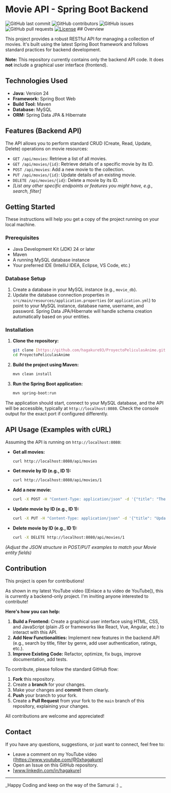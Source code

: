 # Movie API - Spring Boot Backend

![GitHub last commit](https://img.shields.io/github/last-commit/hagakure93/ProyectoPeliculasAnime)
![GitHub contributors](https://imgshields.io/github/contributors/hagakure93/ProyectoPeliculasAnime)
![GitHub issues](https://imgshields.io/github/issues/hagakure93/ProyectoPeliculasAnime)
![GitHub pull requests](https://imgshields.io/github/issues-pr/hagakure93/ProyectoPeliculasAnime)
[![License](https://img.shields.io/badge/License-MIT-blue.svg)](https://opensource.org/licenses/MIT) ## Overview

This project provides a robust RESTful API for managing a collection of movies. It's built using the latest Spring Boot framework and follows standard practices for backend development.

**Note:** This repository currently contains only the backend API code. It does **not** include a graphical user interface (frontend).

## Technologies Used

* **Java:** Version 24
* **Framework:** Spring Boot Web
* **Build Tool:** Maven
* **Database:** MySQL
* **ORM:** Spring Data JPA & Hibernate

## Features (Backend API)

The API allows you to perform standard CRUD (Create, Read, Update, Delete) operations on movie resources:

* `GET /api/movies`: Retrieve a list of all movies.
* `GET /api/movies/{id}`: Retrieve details of a specific movie by its ID.
* `POST /api/movies`: Add a new movie to the collection.
* `PUT /api/movies/{id}`: Update details of an existing movie.
* `DELETE /api/movies/{id}`: Delete a movie by its ID.
* _[List any other specific endpoints or features you might have, e.g., search, filter]_

## Getting Started

These instructions will help you get a copy of the project running on your local machine.

### Prerequisites

* Java Development Kit (JDK) 24 or later
* Maven
* A running MySQL database instance
* Your preferred IDE (IntelliJ IDEA, Eclipse, VS Code, etc.)

### Database Setup

1.  Create a database in your MySQL instance (e.g., `movie_db`).
2.  Update the database connection properties in `src/main/resources/application.properties` (or `application.yml`) to point to your MySQL instance, database name, username, and password. Spring Data JPA/Hibernate will handle schema creation automatically based on your entities.

### Installation

1.  **Clone the repository:**
    ```bash
    git clone [https://github.com/hagakure93/ProyectoPeliculasAnime.git](https://github.com/hagakure93/ProyectoPeliculasAnime.git)
    cd ProyectoPeliculasAnime
    ```

2.  **Build the project using Maven:**
    ```bash
    mvn clean install
    ```

3.  **Run the Spring Boot application:**
    ```bash
    mvn spring-boot:run
    ```

The application should start, connect to your MySQL database, and the API will be accessible, typically at `http://localhost:8080`. Check the console output for the exact port if configured differently.

## API Usage (Examples with cURL)

Assuming the API is running on `http://localhost:8080`:

* **Get all movies:**
    ```bash
    curl http://localhost:8080/api/movies
    ```

* **Get movie by ID (e.g., ID 1):**
    ```bash
    curl http://localhost:8080/api/movies/1
    ```

* **Add a new movie:**
    ```bash
    curl -X POST -H "Content-Type: application/json" -d '{"title": "The Example Movie", "director": "Example Director", "year": 2024}' http://localhost:8080/api/movies
    ```

* **Update movie by ID (e.g., ID 1):**
    ```bash
    curl -X PUT -H "Content-Type: application/json" -d '{"title": "Updated Example Movie", "director": "Updated Director", "year": 2025}' http://localhost:8080/api/movies/1
    ```

* **Delete movie by ID (e.g., ID 1):**
    ```bash
    curl -X DELETE http://localhost:8080/api/movies/1
    ```

*(Adjust the JSON structure in POST/PUT examples to match your Movie entity fields)*

## Contribution

This project is open for contributions!

As shown in my latest YouTube video ([Enlace a tu vídeo de YouTube]), this is currently a backend-only project. I'm inviting anyone interested to contribute!

**Here's how you can help:**

1.  **Build a Frontend:** Create a graphical user interface using HTML, CSS, and JavaScript (plain JS or frameworks like React, Vue, Angular, etc.) to interact with this API.
2.  **Add New Functionalities:** Implement new features in the backend API (e.g., search by title, filter by genre, add user authentication, ratings, etc.).
3.  **Improve Existing Code:** Refactor, optimize, fix bugs, improve documentation, add tests.

To contribute, please follow the standard GitHub flow:

1.  **Fork** this repository.
2.  Create a **branch** for your changes.
3.  Make your changes and **commit** them clearly.
4.  **Push** your branch to your fork.
5.  Create a **Pull Request** from your fork to the `main` branch of this repository, explaining your changes.

All contributions are welcome and appreciated!


## Contact

If you have any questions, suggestions, or just want to connect, feel free to:

* Leave a comment on my YouTube video ([https://www.youtube.com/@0xhagakure]
* Open an Issue on this GitHub repository.
* [www.linkedin.com/in/hagakure]

---
_Happy Coding and keep on the way of the Samurai :) _
